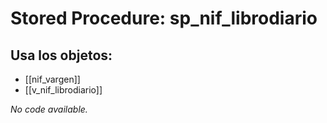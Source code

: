 # Stored Procedure: sp_nif_librodiario

## Usa los objetos:
- [[nif_vargen]]
- [[v_nif_librodiario]]

*No code available.*
